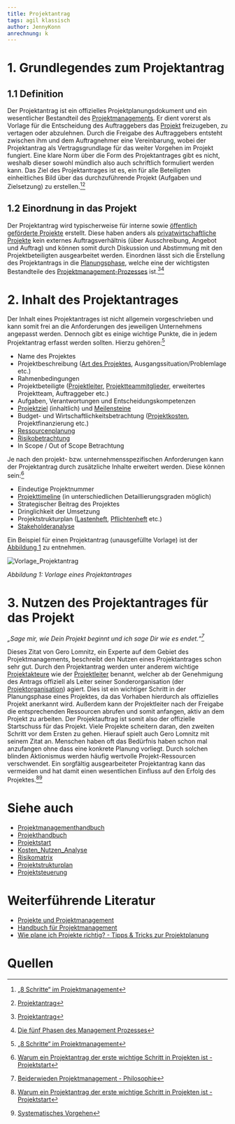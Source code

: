 ```yaml
---
title: Projektantrag
tags: agil klassisch
author: JennyKonn
anrechnung: k 
---
```


# 1.	Grundlegendes zum Projektantrag
## 1.1 Definition
Der Projektantrag ist ein offizielles Projektplanungsdokument und ein wesentlicher Bestandteil des [Projektmanagements](https://github.com/ManagingProjectsSuccessfully/ManagingProjectsSuccessfully.github.io/blob/main/kb/Projektmanagement.md). Er dient vorerst als Vorlage für die Entscheidung des Auftraggebers das [Projekt](https://github.com/ManagingProjectsSuccessfully/ManagingProjectsSuccessfully.github.io/blob/main/kb/Projekt.md) freizugeben, zu vertagen oder abzulehnen. Durch die Freigabe des Auftraggebers entsteht zwischen ihm und dem Auftragnehmer eine Vereinbarung, wobei der Projektantrag als Vertragsgrundlage für das weiter Vorgehen im Projekt fungiert. Eine klare Norm über die Form des Projektantrages gibt es nicht, weshalb dieser sowohl mündlich also auch schriftlich formuliert werden kann. Das Ziel des Projektantrages ist es, ein für alle Beteiligten einheitliches Bild über das durchzuführende Projekt (Aufgaben und Zielsetzung) zu erstellen.[^1][^2]

## 1.2 Einordnung in das Projekt 
Der Projektantrag wird typischerweise für interne sowie [öffentlich geförderte Projekte](https://www.project-engineers.de/case/projektmanagement-oeffentlich-gefoerderter-projekte/) erstellt. Diese haben anders als [privatwirtschaftliche Projekte](https://www.planradar.com/de/ppp-projekte/) kein externes Auftragsverhältnis (über Ausschreibung, Angebot und Auftrag) und können somit durch Diskussion und Abstimmung mit den Projektbeteiligten ausgearbeitet werden. Einordnen lässt sich die Erstellung des Projektantrags in die [Planungsphase](https://github.com/ManagingProjectsSuccessfully/ManagingProjectsSuccessfully.github.io/blob/main/kb/Projektplanung.md), welche eine der wichtigsten Bestandteile des [Projektmanagement-Prozesses](https://github.com/ManagingProjectsSuccessfully/ManagingProjectsSuccessfully.github.io/blob/main/kb/Projektphasen_klassisch.md) ist.[^2][^3]


# 2. Inhalt des Projektantrages
Der Inhalt eines Projektantrages ist nicht allgemein vorgeschrieben und kann somit frei an die Anforderungen des jeweiligen Unternehmens angepasst werden. Dennoch gibt es einige wichtige Punkte, die in jedem Projektantrag erfasst werden sollten. Hierzu gehören:[^1] 
* Name des Projektes
* Projektbeschreibung ([Art des Projektes](https://github.com/ManagingProjectsSuccessfully/ManagingProjectsSuccessfully.github.io/blob/main/kb/Projektarten.md), Ausgangssituation/Problemlage etc.)
* Rahmenbedingungen
* Projektbeteiligte ([Projektleiter](https://github.com/ManagingProjectsSuccessfully/ManagingProjectsSuccessfully.github.io/blob/main/kb/Projektleiter.md), [Projektteammitglieder](https://github.com/ManagingProjectsSuccessfully/ManagingProjectsSuccessfully.github.io/blob/main/kb/Projektmitarbeiter.md), erweitertes Projektteam, Auftraggeber etc.) 
* Aufgaben, Verantwortungen und Entscheidungskompetenzen
* [Projektziel](https://github.com/ManagingProjectsSuccessfully/ManagingProjectsSuccessfully.github.io/blob/main/kb/Ziel_Planung.md) (inhaltlich) und [Meilensteine](https://github.com/ManagingProjectsSuccessfully/ManagingProjectsSuccessfully.github.io/blob/main/kb/Meilensteine.md) 
* Budget- und Wirtschaftlichkeitsbetrachtung ([Projektkosten](https://github.com/ManagingProjectsSuccessfully/ManagingProjectsSuccessfully.github.io/blob/main/kb/Kostenplanung.md), Projektfinanzierung etc.)
* [Ressourcenplanung](https://github.com/ManagingProjectsSuccessfully/ManagingProjectsSuccessfully.github.io/blob/main/kb/Ressourcenplanung.md)
* [Risikobetrachtung](https://github.com/ManagingProjectsSuccessfully/ManagingProjectsSuccessfully.github.io/blob/main/kb/Risikomanagement.md)
* In Scope / Out of Scope Betrachtung 

Je nach den projekt- bzw. unternehmensspezifischen Anforderungen kann der Projektantrag durch zusätzliche Inhalte erweitert werden. Diese können sein:[^4]
* Eindeutige Projektnummer 
* [Projekttimeline](https://github.com/ManagingProjectsSuccessfully/ManagingProjectsSuccessfully.github.io/blob/main/kb/Zeitplanung.md) (in unterschiedlichen Detaillierungsgraden möglich)  
* Strategischer Beitrag des Projektes
* Dringlichkeit der Umsetzung 
* Projektstrukturplan ([Lastenheft](https://github.com/ManagingProjectsSuccessfully/ManagingProjectsSuccessfully.github.io/blob/main/kb/Lastenheft.md), [Pflichtenheft](https://github.com/ManagingProjectsSuccessfully/ManagingProjectsSuccessfully.github.io/blob/main/kb/Pflichtenheft.md) etc.)
* [Stakeholderanalyse](https://github.com/ManagingProjectsSuccessfully/ManagingProjectsSuccessfully.github.io/blob/main/kb/Stakeholderanalyse.md)

Ein Beispiel für einen Projektantrag (unausgefüllte Vorlage) ist der [Abbildung 1](https://www.alle-meine-vorlagen.de/vorlage-projektantrag/) zu entnehmen. 

![Vorlage_Projektantrag](https://github.com/JennyKonn/ManagingProjectsSuccessfully.github.io/blob/main/kb/Projektantrag/Vorlage_Projektantrag.PNG)

*Abbildung 1: Vorlage eines Projektantrages*

# 3. Nutzen des Projektantrages für das Projekt
*„Sage mir, wie Dein Projekt beginnt und ich sage Dir wie es endet.“[^5]*

Dieses Zitat von Gero Lomnitz, ein Experte auf dem Gebiet des Projektmanagements, beschreibt den Nutzen eines Projektantrages schon sehr gut. Durch den Projektantrag werden unter anderem wichtige [Projektakteure](https://github.com/ManagingProjectsSuccessfully/ManagingProjectsSuccessfully.github.io/blob/main/kb/Rollen_klassisch.md) wie der [Projektleiter](https://github.com/ManagingProjectsSuccessfully/ManagingProjectsSuccessfully.github.io/blob/main/kb/Projektleiter.md) benannt, welcher ab der Genehmigung des Antrags offiziell als Leiter seiner Sonderorganisation (der [Projektorganisation](https://t2informatik.de/wissen-kompakt/projektorganisation/)) agiert. Dies ist ein wichtiger Schritt in der Planungsphase eines Projektes, da das Vorhaben hierdurch als offizielles Projekt anerkannt wird. Außerdem kann der Projektleiter nach der Freigabe die entsprechenden Ressourcen abrufen und somit anfangen, aktiv an dem Projekt zu arbeiten. Der Projektauftrag ist somit also der offizielle Startschuss für das Projekt. Viele Projekte scheitern daran, den zweiten Schritt vor dem Ersten zu gehen. Hierauf spielt auch Gero Lomnitz mit seinem Zitat an. Menschen haben oft das Bedürfnis haben schon mal anzufangen ohne dass eine konkrete Planung vorliegt. Durch solchen blinden Aktionismus werden häufig wertvolle Projekt-Ressourcen verschwendet. Ein sorgfältig ausgearbeiteter Projektantrag kann das vermeiden und hat damit einen wesentlichen Einfluss auf den Erfolg des Projektes.[^4][^6]


# Siehe auch
 
* [Projektmanagementhandbuch](https://github.com/ManagingProjectsSuccessfully/ManagingProjectsSuccessfully.github.io/blob/main/kb/Projektmanagementhandbuch.md)
* [Projekthandbuch](https://github.com/ManagingProjectsSuccessfully/ManagingProjectsSuccessfully.github.io/blob/main/kb/Projekthandbuch.md)
* [Projektstart](https://github.com/ManagingProjectsSuccessfully/ManagingProjectsSuccessfully.github.io/blob/main/kb/Projektstart.md)
* [Kosten_Nutzen_Analyse](https://github.com/ManagingProjectsSuccessfully/ManagingProjectsSuccessfully.github.io/blob/main/kb/Kosten_Nutzen_Analyse.md)
* [Risikomatrix](https://github.com/ManagingProjectsSuccessfully/ManagingProjectsSuccessfully.github.io/blob/main/kb/Risikomatrix.md)
* [Projektstrukturplan](https://github.com/ManagingProjectsSuccessfully/ManagingProjectsSuccessfully.github.io/blob/main/kb/Projektstrukturplan.md)
* [Projektsteuerung](https://github.com/ManagingProjectsSuccessfully/ManagingProjectsSuccessfully.github.io/blob/main/kb/Projektsteuerung.md)

# Weiterführende Literatur 

* [Projekte und Projektmanagement](https://link-1springer-1com-1v0gnf2p0009b.han.ub.fau.de/content/pdf/10.1007%2F978-3-658-30085-2.pdf)
* [Handbuch für Projektmanagement](https://link.springer.com/content/pdf/10.1007%2F978-3-662-57878-0.pdf)
* [Wie plane ich Projekte richtig? - Tipps & Tricks zur Projektplanung](https://www.lexware.de/wissen/unternehmensfuehrung/wie-plane-ich-ein-projekt-richtig/)

# Quellen

[^1]: [„8 Schritte“ im Projektmanagement](https://link.springer.com/content/pdf/10.1007%2F978-3-658-31310-4_5.pdf)
[^2]: [Projektantrag](https://www.projektmagazin.de/glossarterm/projektantrag)
[^3]: [Die fünf Phasen des Management Prozesses](https://blog.mindmanager.com/de/blog/die-funf-phasen-des-projektmanagement-prozesses/)
[^4]: [Warum ein Projektantrag der erste wichtige Schritt in Projekten ist - Projektstart](https://projektstart.com/warum-ein-projektantrag-der-erste-wichtige-schritt-in-projekten-ist/)
[^5]: [Beiderwieden Projektmanagement - Philosophie](http://www.beiderwieden-projektmanagement.de/philosophie)
[^6]: [Systematisches Vorgehen](http://www.beiderwieden-projektmanagement.de/philosophie/15-systematisches-vorgehen)

